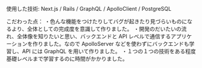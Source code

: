 使用した技術: Next.js / Rails / GraphQL / ApolloClient / PostgreSQL

こだわった点：
・色んな機能をつけたりしてバグが起きたり見づらいものになるより、全体としての完成度を意識して作りました。
 ・開発のだいたいの流れ、全体像を知りたいと思い、バックエンドと API レベルで通信するアプリケーションを作りました。なので ApolloServer などを使わずにバックエンドも学習し、API
には GraphQL を用いて作りました。
・１つの１つの技術をある程度基礎レベルまで学習するのに時間がかかりました。


